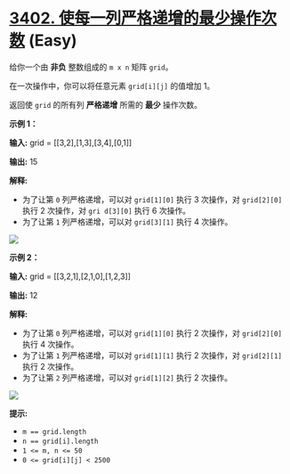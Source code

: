 # [3402. 使每一列严格递增的最少操作次数][link] (Easy)

[link]: https://leetcode.cn/problems/minimum-operations-to-make-columns-strictly-increasing/

给你一个由 **非负** 整数组成的 `m x n` 矩阵 `grid`。

在一次操作中，你可以将任意元素 `grid[i][j]` 的值增加 1。

返回使 `grid` 的所有列 **严格递增** 所需的 **最少** 操作次数。

**示例 1：**

**输入:** grid = \[\[3,2\],\[1,3\],\[3,4\],\[0,1\]\]

**输出:** 15

**解释:**

- 为了让第 `0` 列严格递增，可以对 `grid[1][0]` 执行 3 次操作，对 `grid[2][0]` 执行 2 次操作，对 `gri
d[3][0]` 执行 6 次操作。
- 为了让第 `1` 列严格递增，可以对 `grid[3][1]` 执行 4 次操作。

![](https://assets.leetcode.com/uploads/2024/11/10/firstexample.png)

**示例 2：**

**输入:** grid = \[\[3,2,1\],\[2,1,0\],\[1,2,3\]\]

**输出:** 12

**解释:**

- 为了让第 `0` 列严格递增，可以对 `grid[1][0]` 执行 2 次操作，对 `grid[2][0]` 执行 4 次操作。
- 为了让第 `1` 列严格递增，可以对 `grid[1][1]` 执行 2 次操作，对 `grid[2][1]` 执行 2 次操作。
- 为了让第 `2` 列严格递增，可以对 `grid[1][2]` 执行 2 次操作。

![](https://assets.leetcode.com/uploads/2024/11/10/secondexample.png)

**提示:**

- `m == grid.length`
- `n == grid[i].length`
- `1 <= m, n <= 50`
- `0 <= grid[i][j] < 2500`
